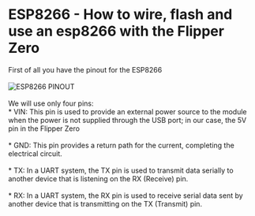 # ESP8266 - How to wire, flash and use an esp8266 with the Flipper Zero
First of all you have the pinout for the ESP8266 <br><br>
![ESP8266 PINOUT](https://github.com/Dankof04/esp8266/blob/main/ESP8266-Pinout-NodeMCU.png) <br><br>
We will use only four pins:<br>
    * VIN: This pin is used to provide an external power source to the module when the power is not supplied through the USB port; in our case, the 5V pin in the Flipper Zero <br><br>
    * GND: This pin provides a return path for the current, completing the electrical circuit.<br><br>
    * TX: In a UART system, the TX pin is used to transmit data serially to another device that is listening on the RX (Receive) pin.<br><br>
    * RX: In a UART system, the RX pin is used to receive serial data sent by another device that is transmitting on the TX (Transmit) pin.<br><br>
